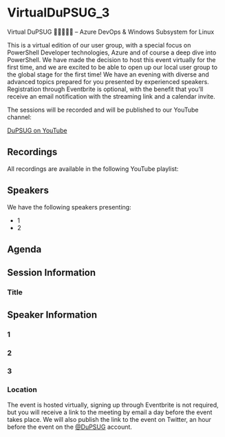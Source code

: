 # VirtualDuPSUG_3
Virtual DuPSUG 🌊👨‍💻👩‍🔬 – Azure DevOps &amp; Windows Subsystem for Linux

This is a virtual edition of our user group, with a special focus on PowerShell Developer technologies, Azure and of course a deep dive into PowerShell. We have made the decision to host this event virtually for the first time, and we are excited to be able to open up our local user group to the global stage for the first time! We have an evening with diverse and advanced topics prepared for you presented by experienced speakers. Registration through Eventbrite is optional, with the benefit that you’ll receive an email notification with the streaming link and a calendar invite.

The sessions will be recorded and will be published to our YouTube channel:

[DuPSUG on YouTube](https://www.youtube.com/channel/UC5iBPdiO47C_h_y1L0wndLQ)

## Recordings

All recordings are available in the following YouTube playlist:


### 

## Speakers

We have the following speakers presenting:

* 1
* 2 

## Agenda

## Session Information

### Title

## Speaker Information

### 1

### 2

### 3

### Location

The event is hosted virtually, signing up through Eventbrite is not required, but you will receive a link to the meeting by email a day before the event takes place. We will also publish the link to the event on Twitter, an hour before the event on the [@DuPSUG](https://twitter.com/dupsug) account.
